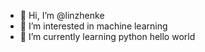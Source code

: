 - 👋 Hi, I’m @linzhenke
- 👀 I’m interested in machine learning
- 🌱 I’m currently learning python
hello world
<!---
linzhenke/linzhenke is a ✨ special ✨ repository because its `README.md` (this file) appears on your GitHub profile.
You can click the Preview link to take a look at your changes.
--->
